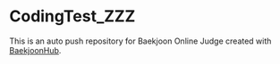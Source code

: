 # CodingTest_ZZZ
This is an auto push repository for Baekjoon Online Judge created with [BaekjoonHub](https://github.com/BaekjoonHub/BaekjoonHub).
